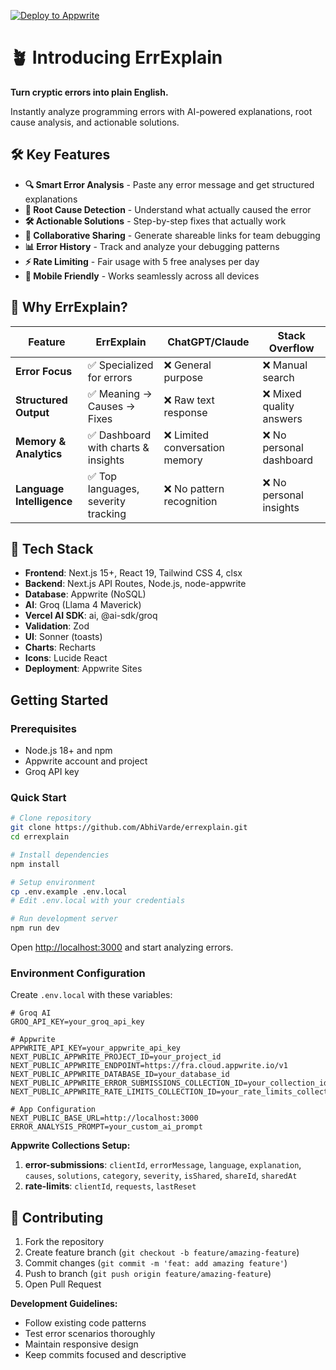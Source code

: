 [![Deploy to Appwrite](https://img.shields.io/badge/Deploy%20to-Appwrite-f02e65?style=for-the-badge&logo=appwrite&logoColor=f02e65&labelColor=1d1d1d)](https://cloud.appwrite.io/console)

# 🪴 Introducing ErrExplain

**Turn cryptic errors into plain English.** 

Instantly analyze programming errors with AI-powered explanations, root cause analysis, and actionable solutions.

## 🛠️ Key Features

- **🔍 Smart Error Analysis** - Paste any error message and get structured explanations
- **🎯 Root Cause Detection** - Understand what actually caused the error
- **🛠️ Actionable Solutions** - Step-by-step fixes that actually work
- **🔗 Collaborative Sharing** - Generate shareable links for team debugging
- **📊 Error History** - Track and analyze your debugging patterns
- **⚡ Rate Limiting** - Fair usage with 5 free analyses per day
- **📱 Mobile Friendly** - Works seamlessly across all devices

## 🤔 Why ErrExplain?

| Feature | ErrExplain | ChatGPT/Claude | Stack Overflow |
|---------|------------|----------------|----------------|
| **Error Focus** | ✅ Specialized for errors | ❌ General purpose | ❌ Manual search |
| **Structured Output** | ✅ Meaning → Causes → Fixes | ❌ Raw text response | ❌ Mixed quality answers |
| **Memory & Analytics** | ✅ Dashboard with charts & insights | ❌ Limited conversation memory | ❌ No personal dashboard |
| **Language Intelligence** | ✅ Top languages, severity tracking | ❌ No pattern recognition | ❌ No personal insights |

## 🚀 Tech Stack

- **Frontend**: Next.js 15+, React 19, Tailwind CSS 4, clsx
- **Backend**: Next.js API Routes, Node.js, node-appwrite
- **Database**: Appwrite (NoSQL)
- **AI**: Groq (Llama 4 Maverick)
- **Vercel AI SDK**: ai, @ai-sdk/groq
- **Validation**: Zod
- **UI**: Sonner (toasts)
- **Charts**: Recharts
- **Icons**: Lucide React
- **Deployment**: Appwrite Sites

## Getting Started

### Prerequisites

- Node.js 18+ and npm
- Appwrite account and project
- Groq API key

### Quick Start

```bash
# Clone repository
git clone https://github.com/AbhiVarde/errexplain.git
cd errexplain

# Install dependencies
npm install

# Setup environment
cp .env.example .env.local
# Edit .env.local with your credentials

# Run development server
npm run dev
```

Open [http://localhost:3000](http://localhost:3000) and start analyzing errors.

### Environment Configuration

Create `.env.local` with these variables:

```env
# Groq AI
GROQ_API_KEY=your_groq_api_key

# Appwrite
APPWRITE_API_KEY=your_appwrite_api_key
NEXT_PUBLIC_APPWRITE_PROJECT_ID=your_project_id
NEXT_PUBLIC_APPWRITE_ENDPOINT=https://fra.cloud.appwrite.io/v1
NEXT_PUBLIC_APPWRITE_DATABASE_ID=your_database_id
NEXT_PUBLIC_APPWRITE_ERROR_SUBMISSIONS_COLLECTION_ID=your_collection_id
NEXT_PUBLIC_APPWRITE_RATE_LIMITS_COLLECTION_ID=your_rate_limits_collection_id

# App Configuration
NEXT_PUBLIC_BASE_URL=http://localhost:3000
ERROR_ANALYSIS_PROMPT=your_custom_ai_prompt
```

**Appwrite Collections Setup:**

1. **error-submissions**: `clientId`, `errorMessage`, `language`, `explanation`, `causes`, `solutions`, `category`, `severity`, `isShared`, `shareId`, `sharedAt`
2. **rate-limits**: `clientId`, `requests`, `lastReset`

## 🤝 Contributing

1. Fork the repository
2. Create feature branch (`git checkout -b feature/amazing-feature`)
3. Commit changes (`git commit -m 'feat: add amazing feature'`)
4. Push to branch (`git push origin feature/amazing-feature`)
5. Open Pull Request

**Development Guidelines:**
- Follow existing code patterns
- Test error scenarios thoroughly
- Maintain responsive design
- Keep commits focused and descriptive
